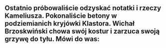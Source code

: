 Ostatnio próbowaliście odzyskać notatki i rzeczy Kameliusza. Pokonaliście betony w podziemianich kryjówki Klastora. Wichał Brzoskwiński chowa swój kostur i zarzuca swoją grzywę do tyłu. Mówi do was:
- 